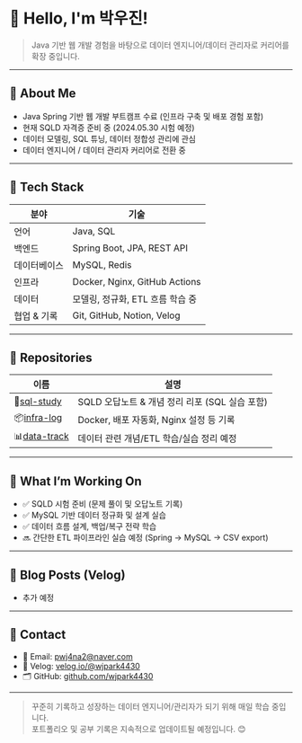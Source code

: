 # 👋 Hello, I'm 박우진!  
> Java 기반 웹 개발 경험을 바탕으로 데이터 엔지니어/데이터 관리자로 커리어를 확장 중입니다.

---

## 💼 About Me

- Java Spring 기반 웹 개발 부트캠프 수료 (인프라 구축 및 배포 경험 포함)
- 현재 SQLD 자격증 준비 중 (2024.05.30 시험 예정)
- 데이터 모델링, SQL 튜닝, 데이터 정합성 관리에 관심
- 데이터 엔지니어 / 데이터 관리자 커리어로 전환 중

---

## 🔧 Tech Stack

| 분야 | 기술 |
|------|------|
| 언어 | Java, SQL |
| 백엔드 | Spring Boot, JPA, REST API |
| 데이터베이스 | MySQL, Redis |
| 인프라 | Docker, Nginx, GitHub Actions |
| 데이터 | 모델링, 정규화, ETL 흐름 학습 중 |
| 협업 & 기록 | Git, GitHub, Notion, Velog |

---

## 📂 Repositories

| 이름 | 설명 |
|------|------|
| 📘[sql-study](https://github.com/wjpark4430/sql-study) | SQLD 오답노트 & 개념 정리 리포 (SQL 실습 포함) |
| 📦[infra-log](https://github.com/wjpark4430/infra-log) | Docker, 배포 자동화, Nginx 설정 등 기록 |
| 📊[data-track](https://github.com/wjpark4430/data-track) | 데이터 관련 개념/ETL 학습/실습 정리 예정 |

---

## 📌 What I’m Working On

- ✅ SQLD 시험 준비 (문제 풀이 및 오답노트 기록)
- ✅ MySQL 기반 데이터 정규화 및 설계 실습
- ✅ 데이터 흐름 설계, 백업/복구 전략 학습
- 🔜 간단한 ETL 파이프라인 실습 예정 (Spring → MySQL → CSV export)

---

## 📝 Blog Posts (Velog)

- 추가 예정

---

## 🙋 Contact

- 📧 Email: pwj4na2@naver.com
- 📌 Velog: [velog.io/@wjpark4430](https://velog.io/@wjpark4430)
- 🗂️ GitHub: [github.com/wjpark4430](https://github.com/wjpark4430)

---

> 꾸준히 기록하고 성장하는 데이터 엔지니어/관리자가 되기 위해 매일 학습 중입니다.  
> 포트폴리오 및 공부 기록은 지속적으로 업데이트될 예정입니다. 😊
